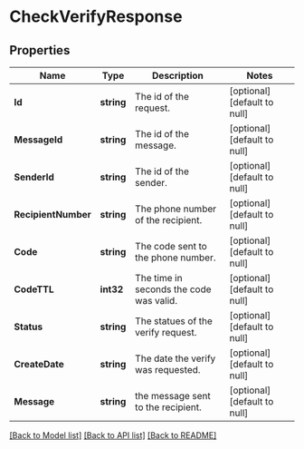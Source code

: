 # CheckVerifyResponse

## Properties
Name | Type | Description | Notes
------------ | ------------- | ------------- | -------------
**Id** | **string** | The id of the request. | [optional] [default to null]
**MessageId** | **string** | The id of the message. | [optional] [default to null]
**SenderId** | **string** | The id of the sender. | [optional] [default to null]
**RecipientNumber** | **string** | The phone number of the recipient. | [optional] [default to null]
**Code** | **string** | The code sent to the phone number. | [optional] [default to null]
**CodeTTL** | **int32** | The time in seconds the code was valid. | [optional] [default to null]
**Status** | **string** | The statues of the verify request. | [optional] [default to null]
**CreateDate** | **string** | The date the verify was requested. | [optional] [default to null]
**Message** | **string** | the message sent to the recipient. | [optional] [default to null]

[[Back to Model list]](../README.md#documentation-for-models) [[Back to API list]](../README.md#documentation-for-api-endpoints) [[Back to README]](../README.md)

